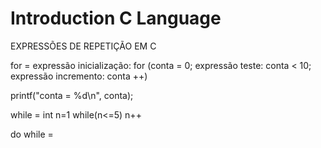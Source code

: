 # Introduction C Language
EXPRESSÕES DE REPETIÇÃO EM C

for =
expressão inicialização: for (conta = 0;
expressão teste: conta < 10;
expressão incremento: conta ++)

printf("conta = %d\n", conta);

while = 
int n=1
while(n<=5)
n++

do while = 
